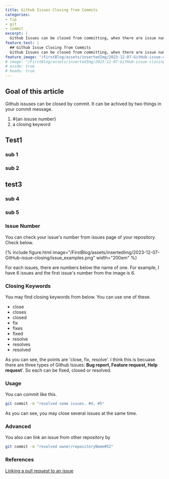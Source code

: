 ```yaml
---
title: Github Issues Closing from Commits
categories:
- tip
- git
- commit
excerpt: |
  Github Issues can be closed from committing, when there are issue number and keyword for closing.
feature_text: |
  ## Github Issue Closing from Commits
  Github Issues can be closed from committing, when there are issue number and keyword for closing.
feature_image: "/FirstBlog/assets/insertedImg/2023-12-07-GitHub-issue-closing/githubImage.png"
# image: "/FirstBlog/assets/insertedImg/2023-12-07-GitHub-issue-closing/githubImage.png"
# aside: true
# heads: true
---
```


## Goal of this article
Github issuses can be closed by commit. It can be achived by two things in your commit message.
1. #{an issuse number}
1. a closing keyword

## Test1

### sub 1
### sub 2

## test3
### sub 4

### sub 5

### Issue Number
You can check your issue's number from issues page of your repository. Check below.

{% include figure.html image="/FirstBlog/assets/insertedImg/2023-12-07-GitHub-issue-closing/issue_examples.png" width="200em"  %}

For each issues, there are numbers below the name of one. For example, I have 6 issues and the first issue's number from the image is 6. 

### Closing Keywords

You may find closing keywords from below. You can use one of these.

- close
- closes
- closed
- fix
- fixes
- fixed
- resolve
- resolves
- resolved

As you can see, the points are 'close, fix, resolve'. I think this is becuase there are three types of Github Issues: **Bug report, Feature request, Help request**'. So each can be fixed, closed or resolved.

### Usage

You can commit like this.

```bash
git commit -m "resolved some issues. #4, #5"
```

As you can see, you may close several issues at the same time.

### Advanced

You also can link an issue from other repository by

```bash
git commit -m "resolved owner/repositoryName#52"
```

### References

[Linking a pull request to an issue](https://docs.github.com/en/issues/tracking-your-work-with-issues/linking-a-pull-request-to-an-issue/ "https://docs.github.com/en/issues/tracking-your-work-with-issues/linking-a-pull-request-to-an-issue/")